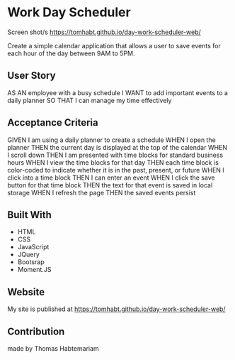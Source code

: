 # Work Day Scheduler
Screen shot/s 
https://tomhabt.github.io/day-work-scheduler-web/

Create a simple calendar application that allows a user to save events for each hour of the day between 9AM to 5PM.

## User Story
AS AN employee with a busy schedule
I WANT to add important events to a daily planner
SO THAT I can manage my time effectively

## Acceptance Criteria
GIVEN I am using a daily planner to create a schedule
WHEN I open the planner
THEN the current day is displayed at the top of the calendar
WHEN I scroll down
THEN I am presented with time blocks for standard business hours
WHEN I view the time blocks for that day
THEN each time block is color-coded to indicate whether it is in the past, present, or future
WHEN I click into a time block
THEN I can enter an event
WHEN I click the save button for that time block
THEN the text for that event is saved in local storage
WHEN I refresh the page
THEN the saved events persist

## Built With
* HTML
* CSS
* JavaScript
* JQuery
* Bootsrap
* Moment.JS

## Website
My  site is published at https://tomhabt.github.io/day-work-scheduler-web/

## Contribution
made by Thomas Habtemariam
